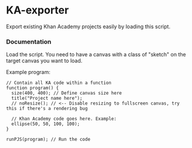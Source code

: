 # KA-exporter
Export existing Khan Academy projects easily by loading this script.

### Documentation

Load the script. You need to have a canvas with a class of "sketch" on the target canvas you want to load.

Example program:
```
// Contain all KA code within a function
function program() {
  size(400, 400); // Define canvas size here
  title("Project name here");
  // noResize(); // <-- Disable resizing to fullscreen canvas, try this if there's a rendering bug

  // Khan Academy code goes here. Example:
  ellipse(50, 50, 100, 100);
}

runPJS(program); // Run the code

```
